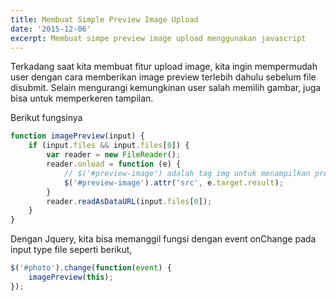 ```yaml
---
title: Membuat Simple Preview Image Upload
date: '2015-12-06'
excerpt: Membuat simpe preview image upload menggunakan javascript
---
```


Terkadang saat kita membuat fitur upload image, kita ingin mempermudah user dengan cara memberikan image preview terlebih dahulu sebelum file disubmit. Selain mengurangi kemungkinan user salah memilih gambar, juga bisa untuk memperkeren tampilan.

Berikut fungsinya

```javascript
function imagePreview(input) {
    if (input.files && input.files[0]) {
        var reader = new FileReader();
        reader.onload = function (e) {
            // $('#preview-image') adalah tag img untuk menampilkan preview image
            $('#preview-image').attr('src', e.target.result);
        }
        reader.readAsDataURL(input.files[0]);
    }
}
```
Dengan Jquery, kita bisa memanggil fungsi dengan event onChange pada input type file seperti berikut,

```javascript
$('#photo').change(function(event) {
    imagePreview(this);
});
```